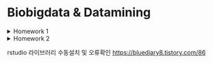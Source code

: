 # Biobigdata & Datamining




<details>
<summary>Homework 1</summary>
<div markdown="1">

영문텍스트 단어 빈도수 출력

![top10_barplot](https://user-images.githubusercontent.com/77844152/133088943-cd2f35a2-3172-4d42-95b7-05c86fd2e6ef.png)

오바마 연설문 읽어온 후 ->특수문자 제거하는 전처리, 띄어쓰기 단어로 읽어오기

빈도수 표시후에 barplot 그림

</div>
</details>

<details>
<summary>Homework 2</summary>
<div markdown="1">

UCI 데이터셋을(https://archive.ics.uci.edu/ml/datasets/Heart+Disease) 이용해 여러가지 feature들로 병이 존재하는지(1) 존재하지 않는지(0) 유무를 판단.

이때 random forest 모델로 범주형 변수 예측


</div>
</details>

rstudio 라이브러리 수동설치 및 오류확인
https://bluediary8.tistory.com/86

